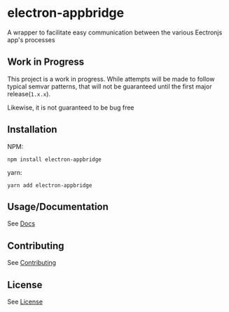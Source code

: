 # electron-appbridge

A wrapper to facilitate easy communication between the various Eectronjs app's processes

## Work in Progress

This project is a work in progress. While attempts will be made to follow typical semvar patterns, that will not be guaranteed until the first major release(`1.x.x`).

Likewise, it is not guaranteed to be bug free

## Installation

NPM:

```
npm install electron-appbridge
```

yarn:

```
yarn add electron-appbridge
```

## Usage/Documentation

See [Docs](./docs/README.md)

## Contributing

See [Contributing](./docs/contributing.md)

## License

See [License](./LICENSE)
